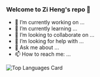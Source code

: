 ### Welcome to Zi Heng's repo 👋

- 🔭 I’m currently working on ...
- 🌱 I’m currently learning ...
- 👯 I’m looking to collaborate on ...
- 🤔 I’m looking for help with ...
- 💬 Ask me about ...
- 📫 How to reach me: ...


![Top Languages Card](https://github-readme-stats.vercel.app/api/top-langs/?username=chuaziheng&layout=compact)
